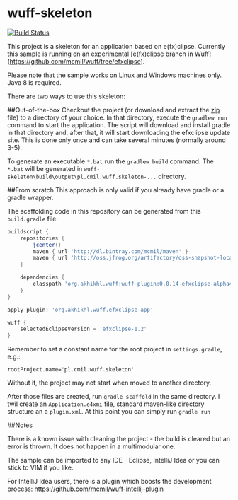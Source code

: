 # wuff-skeleton
[![Build Status](https://travis-ci.org/mcmil/wuff-skeleton.svg)](https://travis-ci.org/mcmil/wuff-skeleton)

This project is a skeleton for an application based on e(fx)clipse. Currently this sample is running on an experimental [e(fx)clipse branch in Wuff] (https://github.com/mcmil/wuff/tree/efxclipse). 

Please note that the sample works on  Linux and Windows machines only. Java 8 is required.

There are two ways to use this skeleton:

##Out-of-the-box
Checkout the project (or download and extract the [zip](https://github.com/mcmil/wuff-skeleton/archive/master.zip) file) to a directory of your choice. In that directory, execute the  `gradlew run` command to start the application. The script will download and install gradle in that directory and, after that, it will start downloading the efxclipse update site. This is done only once and can take several minutes (normally around 3-5). 

To generate an executable `*.bat` run the `gradlew build` command. The `*.bat` will be generated in `wuff-skeleton\build\output\pl.cmil.wuff.skeleton-...` directory.

##From scratch
This approach is only valid if you already have gradle or a gradle wrapper. 

The scaffolding code in this repository can be generated from this `build.gradle` file:

```gradle
buildscript {
    repositories {
		jcenter()
		maven { url 'http://dl.bintray.com/mcmil/maven' }
		maven { url 'http://oss.jfrog.org/artifactory/oss-snapshot-local' }
    }

    dependencies {
        classpath 'org.akhikhl.wuff:wuff-plugin:0.0.14-efxclipse-alpha4'
    }
}

apply plugin: 'org.akhikhl.wuff.efxclipse-app'

wuff {
    selectedEclipseVersion = 'efxclipse-1.2'
}
```
Remember to set a constant name for the root project in `settings.gradle`, e.g.:
```
rootProject.name='pl.cmil.wuff.skeleton'
```
Without it, the project may not start when moved to another directory.

After those files are created, run  `gradle scaffold` in the same directory. I twil create an `Application.e4xmi` file, standard maven-like directory structure an a `plugin.xml`. At this point you can simply run `gradle run`

##Notes

There is a known issue with cleaning the project - the build is cleared but an error is thrown. It does not happen in a multimodular one. 

The sample can be imported to any IDE - Eclipse, IntelliJ Idea or you can stick to VIM if you like.

For IntelliJ Idea users, there is a plugin which boosts the development process: https://github.com/mcmil/wuff-intellij-plugin
